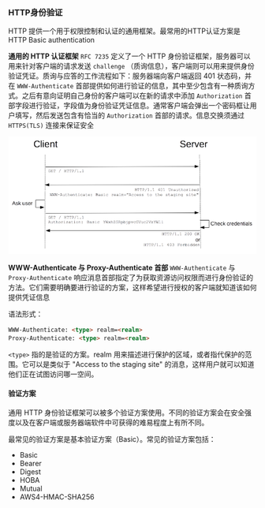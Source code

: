 ### HTTP身份验证

HTTP 提供一个用于权限控制和认证的通用框架。最常用的HTTP认证方案是HTTP Basic authentication

**通用的 HTTP 认证框架**
`RFC 7235` 定义了一个 HTTP 身份验证框架，服务器可以用来针对客户端的请求发送 `challenge` （质询信息），客户端则可以用来提供身份验证凭证。质询与应答的工作流程如下：服务器端向客户端返回 401 状态码，并在 `WWW-Authenticate` 首部提供如何进行验证的信息，其中至少包含有一种质询方式。之后有意向证明自己身份的客户端可以在新的请求中添加 `Authorization` 首部字段进行验证，字段值为身份验证凭证信息。通常客户端会弹出一个密码框让用户填写，然后发送包含有恰当的 `Authorization` 首部的请求。信息交换须通过 `HTTPS(TLS)` 连接来保证安全

![](/picture/2018-11-06-11-24-10.png)

**WWW-Authenticate 与 Proxy-Authenticate 首部**
`WWW-Authenticate` 与 `Proxy-Authenticate` 响应消息首部指定了为获取资源访问权限而进行身份验证的方法。它们需要明确要进行验证的方案，这样希望进行授权的客户端就知道该如何提供凭证信息

语法形式：
```html
WWW-Authenticate: <type> realm=<realm>
Proxy-Authenticate: <type> realm=<realm>
```
`<type>` 指的是验证的方案。realm 用来描述进行保护的区域，或者指代保护的范围。它可以是类似于 "Access to the staging site" 的消息，这样用户就可以知道他们正在试图访问哪一空间。

#### 验证方案
通用 HTTP 身份验证框架可以被多个验证方案使用。不同的验证方案会在安全强度以及在客户端或服务器端软件中可获得的难易程度上有所不同。

最常见的验证方案是基本验证方案（Basic）。常见的验证方案包括：

- Basic
- Bearer
- Digest
- HOBA
- Mutual
- AWS4-HMAC-SHA256
